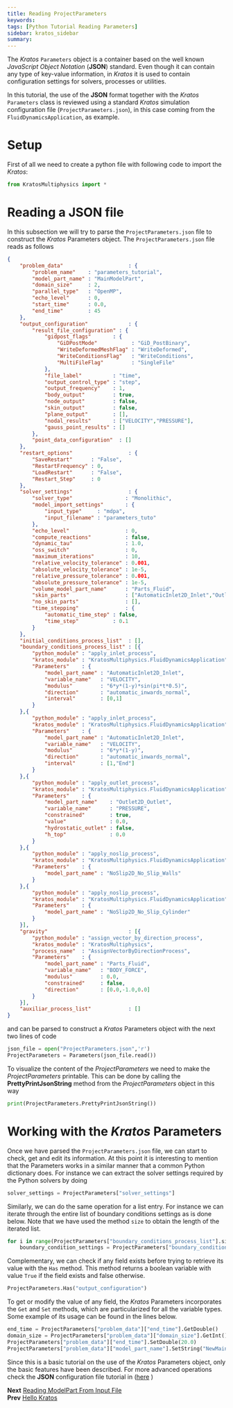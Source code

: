 ```yaml
---
title: Reading ProjectParameters
keywords: 
tags: [Python Tutorial Reading Parameters]
sidebar: kratos_sidebar
summary: 
---
```


The *Kratos* `Parameters` object is a container based on the well known *JavaScript Object Notation* (**JSON**) standard. Even though it can contain any type of key-value information, in *Kratos* it is used to contain configuration settings for solvers, processes or utilities. 

In this tutorial, the use of the **JSON** format together with the *Kratos* `Parameters` class is reviewed using a standard *Kratos* simulation configuration file (`ProjectParameters.json`), in this case coming from the  `FluidDynamicsApplication`, as example.

# Setup
First of all we need to create a python file with following code to import the *Kratos*:

```python
from KratosMultiphysics import *
```

# Reading a **JSON** file
In this subsection we will try to parse the `ProjectParameters.json` file to construct the *Kratos* Parameters object. The `ProjectParameters.json` file reads as follows


```json
{
    "problem_data"                     : {
        "problem_name"    : "parameters_tutorial",
        "model_part_name" : "MainModelPart",
        "domain_size"     : 2,
        "parallel_type"   : "OpenMP",
        "echo_level"      : 0,
        "start_time"      : 0.0,
        "end_time"        : 45
    },
    "output_configuration"             : {
        "result_file_configuration" : {
            "gidpost_flags"       : {
                "GiDPostMode"           : "GiD_PostBinary",
                "WriteDeformedMeshFlag" : "WriteDeformed",
                "WriteConditionsFlag"   : "WriteConditions",
                "MultiFileFlag"         : "SingleFile"
            },
            "file_label"          : "time",
            "output_control_type" : "step",
            "output_frequency"    : 1,
            "body_output"         : true,
            "node_output"         : false,
            "skin_output"         : false,
            "plane_output"        : [],
            "nodal_results"       : ["VELOCITY","PRESSURE"],
            "gauss_point_results" : []
        },
        "point_data_configuration"  : []
    },
    "restart_options"                  : {
        "SaveRestart"      : "False",
        "RestartFrequency" : 0,
        "LoadRestart"      : "False",
        "Restart_Step"     : 0
    },
    "solver_settings"                  : {
        "solver_type"                 : "Monolithic",
        "model_import_settings"       : {
            "input_type"     : "mdpa",
            "input_filename" : "parameters_tuto"
        },
        "echo_level"                  : 0,
        "compute_reactions"           : false,
        "dynamic_tau"                 : 1.0,
        "oss_switch"                  : 0,
        "maximum_iterations"          : 10,
        "relative_velocity_tolerance" : 0.001,
        "absolute_velocity_tolerance" : 1e-5,
        "relative_pressure_tolerance" : 0.001,
        "absolute_pressure_tolerance" : 1e-5,
        "volume_model_part_name"      : "Parts_Fluid",
        "skin_parts"                  : ["AutomaticInlet2D_Inlet","Outlet2D_Outlet","NoSlip2D_No_Slip_Walls","NoSlip2D_No_Slip_Cylinder"],
        "no_skin_parts"               : [],
        "time_stepping"               : {
            "automatic_time_step" : false,
            "time_step"           : 0.1
        }
    },
    "initial_conditions_process_list"  : [],
    "boundary_conditions_process_list" : [{
        "python_module" : "apply_inlet_process",
        "kratos_module" : "KratosMultiphysics.FluidDynamicsApplication",
        "Parameters"    : {
            "model_part_name" : "AutomaticInlet2D_Inlet",
            "variable_name"   : "VELOCITY",
            "modulus"         : "6*y*(1-y)*sin(pi*t*0.5)",
            "direction"       : "automatic_inwards_normal",
            "interval"        : [0,1]
        }
    },{
        "python_module" : "apply_inlet_process",
        "kratos_module" : "KratosMultiphysics.FluidDynamicsApplication",
        "Parameters"    : {
            "model_part_name" : "AutomaticInlet2D_Inlet",
            "variable_name"   : "VELOCITY",
            "modulus"         : "6*y*(1-y)",
            "direction"       : "automatic_inwards_normal",
            "interval"        : [1,"End"]
        }
    },{
        "python_module" : "apply_outlet_process",
        "kratos_module" : "KratosMultiphysics.FluidDynamicsApplication",
        "Parameters"    : {
            "model_part_name"    : "Outlet2D_Outlet",
            "variable_name"      : "PRESSURE",
            "constrained"        : true,
            "value"              : 0.0,
            "hydrostatic_outlet" : false,
            "h_top"              : 0.0
        }
    },{
        "python_module" : "apply_noslip_process",
        "kratos_module" : "KratosMultiphysics.FluidDynamicsApplication",
        "Parameters"    : {
            "model_part_name" : "NoSlip2D_No_Slip_Walls"
        }
    },{
        "python_module" : "apply_noslip_process",
        "kratos_module" : "KratosMultiphysics.FluidDynamicsApplication",
        "Parameters"    : {
            "model_part_name" : "NoSlip2D_No_Slip_Cylinder"
        }
    }],
    "gravity"                          : [{
        "python_module" : "assign_vector_by_direction_process",
        "kratos_module" : "KratosMultiphysics",
        "process_name"  : "AssignVectorByDirectionProcess",
        "Parameters"    : {
            "model_part_name" : "Parts_Fluid",
            "variable_name"   : "BODY_FORCE",
            "modulus"         : 0.0,
            "constrained"     : false,
            "direction"       : [0.0,-1.0,0.0]
        }
    }],
    "auxiliar_process_list"            : []
}
```

and can be parsed to construct a *Kratos* Parameters object with the next two lines of code

```python
json_file = open("ProjectParameters.json",'r')
ProjectParameters = Parameters(json_file.read())
```

To visualize the content of the *ProjectParameters* we need to make the *ProjectParameters* printable. This can be done by calling the **PrettyPrintJsonString** method from the *ProjectParameters* object in this way

```python
print(ProjectParameters.PrettyPrintJsonString())
```

# Working with the *Kratos* Parameters
Once we have parsed the `ProjectParameters.json` file, we can start to check, get and edit its information. At this point it is interesting to mention that the Parameters works in a similar manner that a common Python dictionary does. For instance we can extract the solver settings required by the Python solvers by doing

```python
solver_settings = ProjectParameters["solver_settings"]
```

Similarly, we can do the same operation for a list entry. For instance we can iterate through the entire list of boundary conditions settings as is done below. Note that we have used the method `size` to obtain the length of the iterated list.

```python
for i in range(ProjectParameters["boundary_conditions_process_list"].size()):
    boundary_condition_settings = ProjectParameters["boundary_conditions_process_list"][i]
```

Complementary, we can check if any field exists before trying to retrieve its value with the `Has` method. This method returns a boolean variable with value `True` if the field exists and false otherwise.

```python
ProjectParameters.Has("output_configuration")
```

To get or modify the value of any field, the *Kratos* Parameters incorporates the `Get` and `Set` methods, which are particularized for all the variable types. Some example of its usage can be found in the lines below.

```python
end_time = ProjectParameters["problem_data"]["end_time"].GetDouble()
domain_size = ProjectParameters["problem_data"]["domain_size"].GetInt()
ProjectParameters["problem_data"]["end_time"].SetDouble(20.0)
ProjectParameters["problem_data"]["model_part_name"].SetString("NewMainModelPart")
```

Since this is a basic tutorial on the use of the *Kratos* Parameters object, only the basic features have been described.  For more advanced operations check the **JSON** configuration file tutorial in ([here](https://github.com/KratosMultiphysics/Kratos/wiki/How-to-write-a-JSON-configuration-file) )

**Next** [Reading ModelPart From Input File](https://github.com/KratosMultiphysics/Kratos/wiki/Python-Script-Tutorial:-Reading-ModelPart-From-Input-File)<br>
**Prev** [Hello Kratos](https://github.com/KratosMultiphysics/Kratos/wiki/Python-Script-Tutorial:-Hello-Kratos)